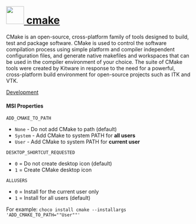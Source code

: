 # [<img src="https://cdn.rawgit.com/chocolatey/chocolatey-coreteampackages/5633c4413a8b71f75f379190546a0047c0e0b12b/icons/cmake.png" height="48" width="48" /> cmake](https://chocolatey.org/packages/cmake)

CMake is an open-source, cross-platform family of tools designed to build, test and package software. CMake is used to control the software compilation process using simple platform and compiler independent configuration files, and generate native makefiles and workspaces that can be used in the compiler environment of your choice. The suite of CMake tools were created by Kitware in response to the need for a powerful, cross-platform build environment for open-source projects such as ITK and VTK.

[Development](https://www.cmake.org/developer-resources/)

#### MSI Properties
`ADD_CMAKE_TO_PATH`
* `None` - Do not add CMake to path (default)
* `System` - Add CMake to system PATH for __all users__
* `User` - Add CMake to system PATH for __current user__

`DESKTOP_SHORTCUT_REQUESTED`
* `0` = Do not create desktop icon (default)
* `1` = Create CMake desktop icon

`ALLUSERS`
* `0` = Install for the current user only
* `1` = Install for all users (default)

For example: `choco install cmake --installargs 'ADD_CMAKE_TO_PATH=""User""'`
